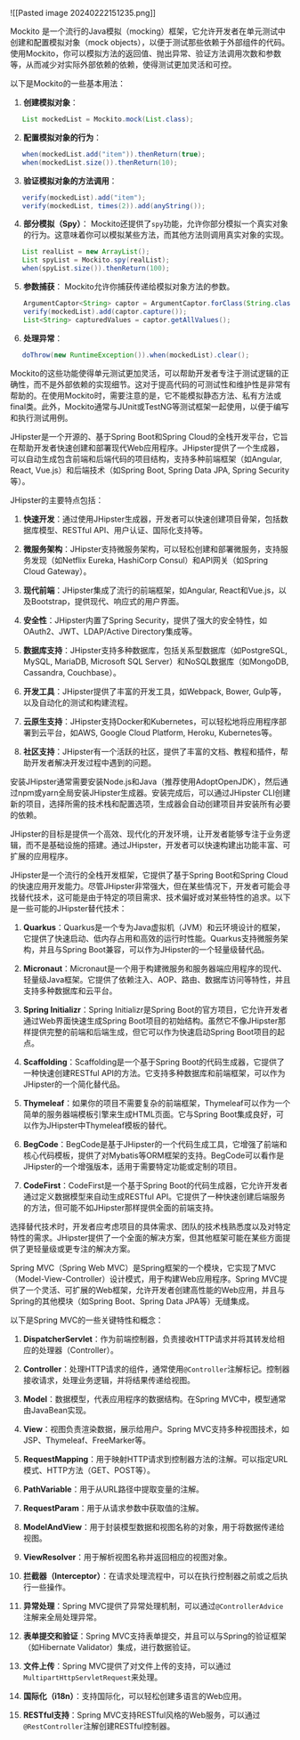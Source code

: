 ![[Pasted image 20240222151235.png]]

 Mockito 是一个流行的Java模拟（mocking）框架，它允许开发者在单元测试中创建和配置模拟对象（mock objects），以便于测试那些依赖于外部组件的代码。使用Mockito，你可以模拟方法的返回值、抛出异常、验证方法调用次数和参数等，从而减少对实际外部依赖的依赖，使得测试更加灵活和可控。

以下是Mockito的一些基本用法：

1. **创建模拟对象**：
```java
   List mockedList = Mockito.mock(List.class);
   ```

2. **配置模拟对象的行为**：
```java
   when(mockedList.add("item")).thenReturn(true);
   when(mockedList.size()).thenReturn(10);
   ```

3. **验证模拟对象的方法调用**：
```java
   verify(mockedList).add("item");
   verify(mockedList, times(2)).add(anyString());
   ```

4. **部分模拟（Spy）**：
   Mockito还提供了`spy`功能，允许你部分模拟一个真实对象的行为。这意味着你可以模拟某些方法，而其他方法则调用真实对象的实现。
```java
   List realList = new ArrayList();
   List spyList = Mockito.spy(realList);
   when(spyList.size()).thenReturn(100);
   ```

5. **参数捕获**：
   Mockito允许你捕获传递给模拟对象方法的参数。
   ```java
   ArgumentCaptor<String> captor = ArgumentCaptor.forClass(String.class);
   verify(mockedList).add(captor.capture());
   List<String> capturedValues = captor.getAllValues();
   ```

6. **处理异常**：
```java
   doThrow(new RuntimeException()).when(mockedList).clear();
   ```

Mockito的这些功能使得单元测试更加灵活，可以帮助开发者专注于测试逻辑的正确性，而不是外部依赖的实现细节。这对于提高代码的可测试性和维护性是非常有帮助的。在使用Mockito时，需要注意的是，它不能模拟静态方法、私有方法或final类。此外，Mockito通常与JUnit或TestNG等测试框架一起使用，以便于编写和执行测试用例。

 JHipster是一个开源的、基于Spring Boot和Spring Cloud的全栈开发平台，它旨在帮助开发者快速创建和部署现代Web应用程序。JHipster提供了一个生成器，可以自动生成包含前端和后端代码的项目结构，支持多种前端框架（如Angular, React, Vue.js）和后端技术（如Spring Boot, Spring Data JPA, Spring Security等）。

JHipster的主要特点包括：

1. **快速开发**：通过使用JHipster生成器，开发者可以快速创建项目骨架，包括数据库模型、RESTful API、用户认证、国际化支持等。

2. **微服务架构**：JHipster支持微服务架构，可以轻松创建和部署微服务，支持服务发现（如Netflix Eureka, HashiCorp Consul）和API网关（如Spring Cloud Gateway）。

3. **现代前端**：JHipster集成了流行的前端框架，如Angular, React和Vue.js，以及Bootstrap，提供现代、响应式的用户界面。

4. **安全性**：JHipster内置了Spring Security，提供了强大的安全特性，如OAuth2、JWT、LDAP/Active Directory集成等。

5. **数据库支持**：JHipster支持多种数据库，包括关系型数据库（如PostgreSQL, MySQL, MariaDB, Microsoft SQL Server）和NoSQL数据库（如MongoDB, Cassandra, Couchbase）。

6. **开发工具**：JHipster提供了丰富的开发工具，如Webpack, Bower, Gulp等，以及自动化的测试和构建流程。

7. **云原生支持**：JHipster支持Docker和Kubernetes，可以轻松地将应用程序部署到云平台，如AWS, Google Cloud Platform, Heroku, Kubernetes等。

8. **社区支持**：JHipster有一个活跃的社区，提供了丰富的文档、教程和插件，帮助开发者解决开发过程中遇到的问题。

安装JHipster通常需要安装Node.js和Java（推荐使用AdoptOpenJDK），然后通过npm或yarn全局安装JHipster生成器。安装完成后，可以通过JHipster CLI创建新的项目，选择所需的技术栈和配置选项，生成器会自动创建项目并安装所有必要的依赖。

JHipster的目标是提供一个高效、现代化的开发环境，让开发者能够专注于业务逻辑，而不是基础设施的搭建。通过JHipster，开发者可以快速构建出功能丰富、可扩展的应用程序。

 JHipster是一个流行的全栈开发框架，它提供了基于Spring Boot和Spring Cloud的快速应用开发能力。尽管JHipster非常强大，但在某些情况下，开发者可能会寻找替代技术，这可能是由于特定的项目需求、技术偏好或对某些特性的追求。以下是一些可能的JHipster替代技术：

1. **Quarkus**：Quarkus是一个专为Java虚拟机（JVM）和云环境设计的框架，它提供了快速启动、低内存占用和高效的运行时性能。Quarkus支持微服务架构，并且与Spring Boot兼容，可以作为JHipster的一个轻量级替代品。

2. **Micronaut**：Micronaut是一个用于构建微服务和服务器端应用程序的现代、轻量级Java框架。它提供了依赖注入、AOP、路由、数据库访问等特性，并且支持多种数据库和云平台。

3. **Spring Initializr**：Spring Initializr是Spring Boot的官方项目，它允许开发者通过Web界面快速生成Spring Boot项目的初始结构。虽然它不像JHipster那样提供完整的前端和后端生成，但它可以作为快速启动Spring Boot项目的起点。

4. **Scaffolding**：Scaffolding是一个基于Spring Boot的代码生成器，它提供了一种快速创建RESTful API的方法。它支持多种数据库和前端框架，可以作为JHipster的一个简化替代品。

5. **Thymeleaf**：如果你的项目不需要复杂的前端框架，Thymeleaf可以作为一个简单的服务器端模板引擎来生成HTML页面。它与Spring Boot集成良好，可以作为JHipster中Thymeleaf模板的替代。

6. **BegCode**：BegCode是基于JHipster的一个代码生成工具，它增强了前端和核心代码模板，提供了对Mybatis等ORM框架的支持。BegCode可以看作是JHipster的一个增强版本，适用于需要特定功能或定制的项目。

7. **CodeFirst**：CodeFirst是一个基于Spring Boot的代码生成器，它允许开发者通过定义数据模型来自动生成RESTful API。它提供了一种快速创建后端服务的方法，但可能不如JHipster那样提供全面的前端支持。

选择替代技术时，开发者应考虑项目的具体需求、团队的技术栈熟悉度以及对特定特性的需求。JHipster提供了一个全面的解决方案，但其他框架可能在某些方面提供了更轻量级或更专注的解决方案。

 Spring MVC（Spring Web MVC）是Spring框架的一个模块，它实现了MVC（Model-View-Controller）设计模式，用于构建Web应用程序。Spring MVC提供了一个灵活、可扩展的Web框架，允许开发者创建高性能的Web应用，并且与Spring的其他模块（如Spring Boot、Spring Data JPA等）无缝集成。

以下是Spring MVC的一些关键特性和概念：

1. **DispatcherServlet**：作为前端控制器，负责接收HTTP请求并将其转发给相应的处理器（Controller）。

2. **Controller**：处理HTTP请求的组件，通常使用`@Controller`注解标记。控制器接收请求，处理业务逻辑，并将结果传递给视图。

3. **Model**：数据模型，代表应用程序的数据结构。在Spring MVC中，模型通常由JavaBean实现。

4. **View**：视图负责渲染数据，展示给用户。Spring MVC支持多种视图技术，如JSP、Thymeleaf、FreeMarker等。

5. **RequestMapping**：用于映射HTTP请求到控制器方法的注解。可以指定URL模式、HTTP方法（GET、POST等）。

6. **PathVariable**：用于从URL路径中提取变量的注解。

7. **RequestParam**：用于从请求参数中获取值的注解。

8. **ModelAndView**：用于封装模型数据和视图名称的对象，用于将数据传递给视图。

9. **ViewResolver**：用于解析视图名称并返回相应的视图对象。

10. **拦截器（Interceptor）**：在请求处理流程中，可以在执行控制器之前或之后执行一些操作。

11. **异常处理**：Spring MVC提供了异常处理机制，可以通过`@ControllerAdvice`注解来全局处理异常。

12. **表单提交和验证**：Spring MVC支持表单提交，并且可以与Spring的验证框架（如Hibernate Validator）集成，进行数据验证。

13. **文件上传**：Spring MVC提供了对文件上传的支持，可以通过`MultipartHttpServletRequest`来处理。

14. **国际化（i18n）**：支持国际化，可以轻松创建多语言的Web应用。

15. **RESTful支持**：Spring MVC支持RESTful风格的Web服务，可以通过`@RestController`注解创建RESTful控制器。


